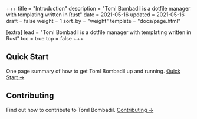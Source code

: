 +++
title = "Introduction"
description = "Toml Bombadil is a dotfile manager with templating written in Rust"
date = 2021-05-16
updated = 2021-05-16
draft = false
weight = 1
sort_by = "weight"
template = "docs/page.html"

[extra]
lead = "Toml Bombadil is a dotfile manager with templating written in Rust"
toc = true
top = false
+++

## Quick Start

One page summary of how to get Toml Bombadil up and running. [Quick Start →](../quick-start/)

## Contributing

Find out how to contribute to Toml Bombadil. [Contributing →](../../contributing/how-to-contribute/)
